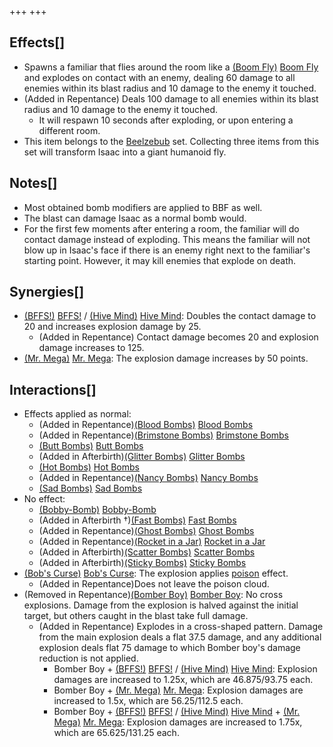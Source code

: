 +++
+++

Effects[]
---------


* Spawns a familiar that flies around the room like a [(Boom Fly)](/wiki/Boom_Fly "Boom Fly") [Boom Fly](/wiki/Boom_Fly "Boom Fly") and explodes on contact with an enemy, dealing 60 damage to all enemies within its blast radius and 10 damage to the enemy it touched.
* (Added in Repentance) Deals 100 damage to all enemies within its blast radius and 10 damage to the enemy it touched.
	+ It will respawn 10 seconds after exploding, or upon entering a different room.
* This item belongs to the [Beelzebub](/wiki/Beelzebub "Beelzebub") set. Collecting three items from this set will transform Isaac into a giant humanoid fly.


Notes[]
-------


* Most obtained bomb modifiers are applied to BBF as well.
* The blast can damage Isaac as a normal bomb would.
* For the first few moments after entering a room, the familiar will do contact damage instead of exploding. This means the familiar will not blow up in Isaac's face if there is an enemy right next to the familiar's starting point. However, it may kill enemies that explode on death.


Synergies[]
-----------


* [(BFFS!)](/wiki/BFFS! "BFFS!") [BFFS!](/wiki/BFFS! "BFFS!") / [(Hive Mind)](/wiki/Hive_Mind "Hive Mind") [Hive Mind](/wiki/Hive_Mind "Hive Mind"): Doubles the contact damage to 20 and increases explosion damage by 25.
	+ (Added in Repentance) Contact damage becomes 20 and explosion damage increases to 125.
* [(Mr. Mega)](/wiki/Mr._Mega "Mr. Mega") [Mr. Mega](/wiki/Mr._Mega "Mr. Mega"): The explosion damage increases by 50 points.


Interactions[]
--------------


* Effects applied as normal:
	+ (Added in Repentance)[(Blood Bombs)](/wiki/Blood_Bombs "Blood Bombs") [Blood Bombs](/wiki/Blood_Bombs "Blood Bombs")
	+ (Added in Repentance)[(Brimstone Bombs)](/wiki/Brimstone_Bombs "Brimstone Bombs") [Brimstone Bombs](/wiki/Brimstone_Bombs "Brimstone Bombs")
	+ [(Butt Bombs)](/wiki/Butt_Bombs "Butt Bombs") [Butt Bombs](/wiki/Butt_Bombs "Butt Bombs")
	+ (Added in Afterbirth)[(Glitter Bombs)](/wiki/Glitter_Bombs "Glitter Bombs") [Glitter Bombs](/wiki/Glitter_Bombs "Glitter Bombs")
	+ [(Hot Bombs)](/wiki/Hot_Bombs "Hot Bombs") [Hot Bombs](/wiki/Hot_Bombs "Hot Bombs")
	+ (Added in Repentance)[(Nancy Bombs)](/wiki/Nancy_Bombs "Nancy Bombs") [Nancy Bombs](/wiki/Nancy_Bombs "Nancy Bombs")
	+ [(Sad Bombs)](/wiki/Sad_Bombs "Sad Bombs") [Sad Bombs](/wiki/Sad_Bombs "Sad Bombs")
* No effect:
	+ [(Bobby-Bomb)](/wiki/Bobby-Bomb "Bobby-Bomb") [Bobby-Bomb](/wiki/Bobby-Bomb "Bobby-Bomb")
	+ (Added in Afterbirth †)[(Fast Bombs)](/wiki/Fast_Bombs "Fast Bombs") [Fast Bombs](/wiki/Fast_Bombs "Fast Bombs")
	+ (Added in Repentance)[(Ghost Bombs)](/wiki/Ghost_Bombs "Ghost Bombs") [Ghost Bombs](/wiki/Ghost_Bombs "Ghost Bombs")
	+ (Added in Repentance)[(Rocket in a Jar)](/wiki/Rocket_in_a_Jar "Rocket in a Jar") [Rocket in a Jar](/wiki/Rocket_in_a_Jar "Rocket in a Jar")
	+ (Added in Afterbirth)[(Scatter Bombs)](/wiki/Scatter_Bombs "Scatter Bombs") [Scatter Bombs](/wiki/Scatter_Bombs "Scatter Bombs")
	+ (Added in Afterbirth)[(Sticky Bombs)](/wiki/Sticky_Bombs "Sticky Bombs") [Sticky Bombs](/wiki/Sticky_Bombs "Sticky Bombs")
* [(Bob's Curse)](/wiki/Bob%27s_Curse "Bob's Curse") [Bob's Curse](/wiki/Bob%27s_Curse "Bob's Curse"): The explosion applies [poison](/wiki/Status_Effects "Status Effects") effect.
	+ (Added in Repentance)Does not leave the poison cloud.
* (Removed in Repentance)[(Bomber Boy)](/wiki/Bomber_Boy "Bomber Boy") [Bomber Boy](/wiki/Bomber_Boy "Bomber Boy"): No cross explosions. Damage from the explosion is halved against the initial target, but others caught in the blast take full damage.
	+ (Added in Repentance) Explodes in a cross-shaped pattern. Damage from the main explosion deals a flat 37.5 damage, and any additional explosion deals flat 75 damage to which Bomber boy's damage reduction is not applied.
		- Bomber Boy + [(BFFS!)](/wiki/BFFS! "BFFS!") [BFFS!](/wiki/BFFS! "BFFS!") / [(Hive Mind)](/wiki/Hive_Mind "Hive Mind") [Hive Mind](/wiki/Hive_Mind "Hive Mind"): Explosion damages are increased to 1.25x, which are 46.875/93.75 each.
		- Bomber Boy + [(Mr. Mega)](/wiki/Mr._Mega "Mr. Mega") [Mr. Mega](/wiki/Mr._Mega "Mr. Mega"): Explosion damages are increased to 1.5x, which are 56.25/112.5 each.
		- Bomber Boy + [(BFFS!)](/wiki/BFFS! "BFFS!") [BFFS!](/wiki/BFFS! "BFFS!") / [(Hive Mind)](/wiki/Hive_Mind "Hive Mind") [Hive Mind](/wiki/Hive_Mind "Hive Mind") + [(Mr. Mega)](/wiki/Mr._Mega "Mr. Mega") [Mr. Mega](/wiki/Mr._Mega "Mr. Mega"): Explosion damages are increased to 1.75x, which are 65.625/131.25 each.


